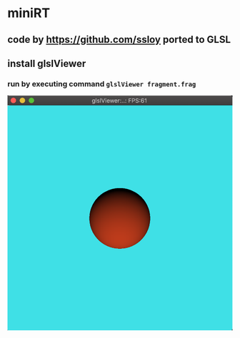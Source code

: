 # miniRT 
## code by https://github.com/ssloy ported to GLSL

## install glslViewer 
### run by executing command `glslViewer fragment.frag` 
<img src="https://github.com/olesgedz/glslTest/blob/master/miniRT/screen_1.png?raw=false"/>
